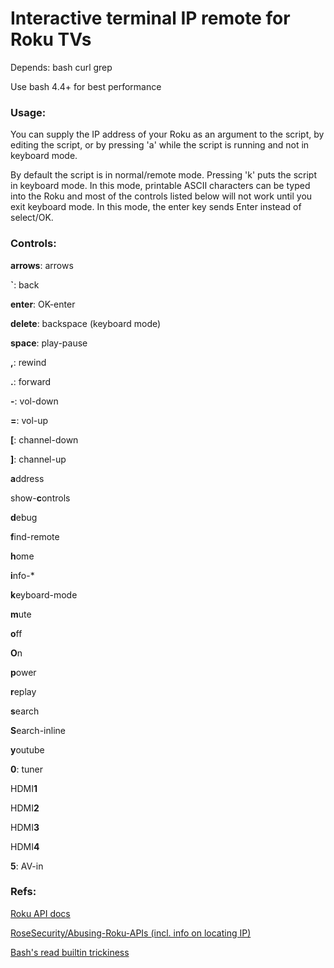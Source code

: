 # Interactive terminal IP remote for Roku TVs
Depends: bash curl grep

Use bash 4.4+ for best performance

### Usage:
You can supply the IP address of your Roku as an argument to the script, by editing the script, or by pressing 'a' while the script is running and not in keyboard mode.

By default the script is in normal/remote mode. Pressing 'k' puts the script in keyboard mode. In this mode, printable ASCII characters can be typed into the Roku and most of the controls listed below will not work until you exit keyboard mode. In this mode, the enter key sends Enter instead of select/OK.

### Controls:
**arrows**: arrows

**`**: back

**enter**: OK-enter

**delete**: backspace (keyboard mode)

**space**: play-pause

**,**: rewind

**.**: forward

**-**: vol-down

**=**: vol-up

**[**: channel-down

**]**: channel-up

**a**ddress

show-**c**ontrols

**d**ebug

**f**ind-remote

**h**ome

**i**nfo-*

**k**eyboard-mode

**m**ute

**o**ff

**O**n

**p**ower

**r**eplay

**s**earch

**S**earch-inline

**y**outube

**0**: tuner

HDMI**1**

HDMI**2**

HDMI**3**

HDMI**4**

**5**: AV-in

### Refs:

[Roku API docs](https://sdkdocs-archive.roku.com/External-Control-API_1611563.html)

[RoseSecurity/Abusing-Roku-APIs (incl. info on locating IP)](https://github.com/RoseSecurity/Abusing-Roku-APIs)

[Bash's read builtin trickiness](https://stackoverflow.com/a/44748333)
